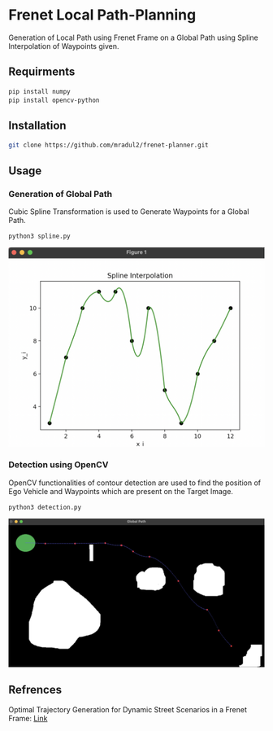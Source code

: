 # Frenet Local Path-Planning

Generation of Local Path using Frenet Frame on a Global Path using Spline Interpolation of Waypoints given.

## Requirments

```bash
pip install numpy
pip install opencv-python
```

## Installation

```bash
git clone https://github.com/mradul2/frenet-planner.git
```

## Usage

### Generation of Global Path

Cubic Spline Transformation is used to Generate Waypoints for a Global Path.

```bash
python3 spline.py
```

![Spline](/assets/spline.png)

### Detection using OpenCV

OpenCV functionalities of contour detection are used to find the position of Ego Vehicle and Waypoints which are present on the Target Image.

```bash
python3 detection.py
```

![Detection](/assets/detection.png)

## Refrences

Optimal Trajectory Generation for Dynamic Street Scenarios in a Frenet Frame: [Link](https://www.researchgate.net/publication/224156269_Optimal_Trajectory_Generation_for_Dynamic_Street_Scenarios_in_a_Frenet_Frame)
